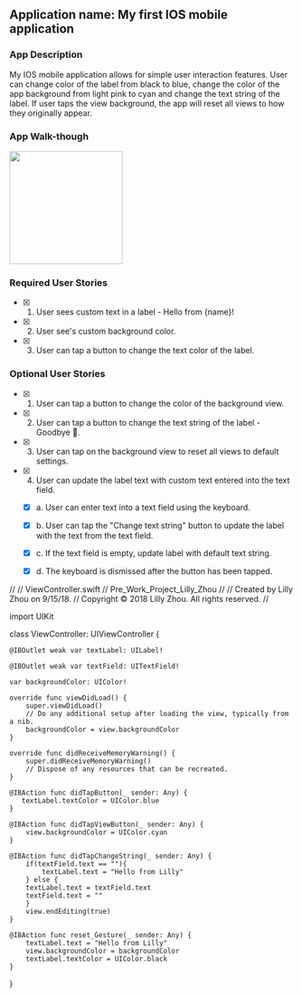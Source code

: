 ## Application name: My first IOS mobile application

### App Description
My IOS mobile application allows for simple user interaction features. User can change color of the label from black to blue, change the color of the app background from light pink to cyan and change the text string of the label. If user taps the view background, the app will reset all views to how they originally appear.   

### App Walk-though

<img src="http://recordit.co/Vo8VKhxPt2" width=200><br>

### Required User Stories
- [X] 1. User sees custom text in a label - Hello from {name}!
- [X] 2. User see's custom background color.
- [X] 3. User can tap a button to change the text color of the label.

### Optional User Stories
- [X] 1. User can tap a button to change the color of the background view.
- [X] 2. User can tap a button to change the text string of the label - Goodbye 👋.
- [X] 3. User can tap on the background view to reset all views to default settings.
- [X] 4. User can update the label text with custom text entered into the text field.
   - [X] a. User can enter text into a text field using the keyboard.
   - [X] b. User can tap the "Change text string" button to update the label with the text from the text field.
   - [X] c. If the text field is empty, update label with default text string.
   - [X] d. The keyboard is dismissed after the button has been tapped.





//
//  ViewController.swift
//  Pre_Work_Project_Lilly_Zhou
//
//  Created by Lilly Zhou on 9/15/18.
//  Copyright © 2018 Lilly Zhou. All rights reserved.
//

import UIKit

class ViewController: UIViewController {

    
    @IBOutlet weak var textLabel: UILabel!
    
    @IBOutlet weak var textField: UITextField!
    
    var backgroundColor: UIColor!
    
    override func viewDidLoad() {
        super.viewDidLoad()
        // Do any additional setup after loading the view, typically from a nib.
        backgroundColor = view.backgroundColor
    }

    override func didReceiveMemoryWarning() {
        super.didReceiveMemoryWarning()
        // Dispose of any resources that can be recreated.
    }

    @IBAction func didTapButton(_ sender: Any) {
       textLabel.textColor = UIColor.blue
    }
    
    @IBAction func didTapViewButton(_ sender: Any) {
        view.backgroundColor = UIColor.cyan
    }
    
    @IBAction func didTapChangeString(_ sender: Any) {
        if(textField.text == ""){
            textLabel.text = "Hello from Lilly"
        } else {
        textLabel.text = textField.text
        textField.text = ""
        }
        view.endEditing(true)
    }
    
    @IBAction func reset_Gesture(_ sender: Any) {
        textLabel.text = "Hello from Lilly"
        view.backgroundColor = backgroundColor
        textLabel.textColor = UIColor.black
    }
}
